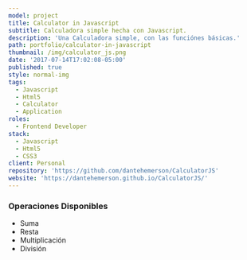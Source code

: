 ```yaml
---
model: project
title: Calculator in Javascript
subtitle: Calculadora simple hecha con Javascript.
description: 'Una Calculadora simple, con las funciónes básicas.'
path: portfolio/calculator-in-javascript
thumbnail: /img/calculator_js.png
date: '2017-07-14T17:02:08-05:00'
published: true
style: normal-img
tags:
  - Javascript
  - Html5
  - Calculator
  - Application
roles:
  - Frontend Developer
stack:
  - Javascript
  - Html5
  - CSS3
client: Personal
repository: 'https://github.com/dantehemerson/CalculatorJS'
website: 'https://dantehemerson.github.io/CalculatorJS/'
---
```

### Operaciones Disponibles
- Suma
- Resta
- Multiplicación
- División
